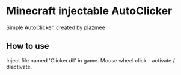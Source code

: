 # Minecraft injectable AutoClicker

Simple AutoClicker, created by plazmee

## How to use

Inject file named 'Clicker.dll' in game. Mouse wheel click - activate / diactivate.

